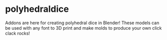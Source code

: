 # polyhedraldice
Addons are here for creating polyhedral dice in Blender! These models can be used with any font to 3D print and make molds to produce your own click clack rocks!
